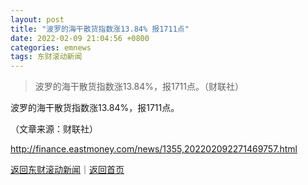 ```yaml
---
layout: post
title: "波罗的海干散货指数涨13.84% 报1711点"
date: 2022-02-09 21:04:56 +0800
categories: emnews
tags: 东财滚动新闻
---
```

> 波罗的海干散货指数涨13.84%，报1711点。（财联社）

<p>波罗的海干散货指数涨13.84%，报1711点。</p><p class="em_media">（文章来源：财联社）</p>

<http://finance.eastmoney.com/news/1355,202202092271469757.html>

[返回东财滚动新闻](//finews.withounder.com/emnews/)｜[返回首页](//finews.withounder.com/)